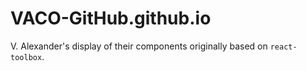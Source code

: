 # VACO-GitHub.github.io
V. Alexander's display of their components originally based on `react-toolbox`.
